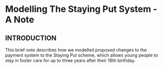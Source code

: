 #  Modelling The Staying Put System - A Note

## INTRODUCTION

 This brief note describes how we modelled proposed changes to the payment system to the Staying Put scheme, which allows young people to stay in foster care for up to three years after their 18th birthday.

 
